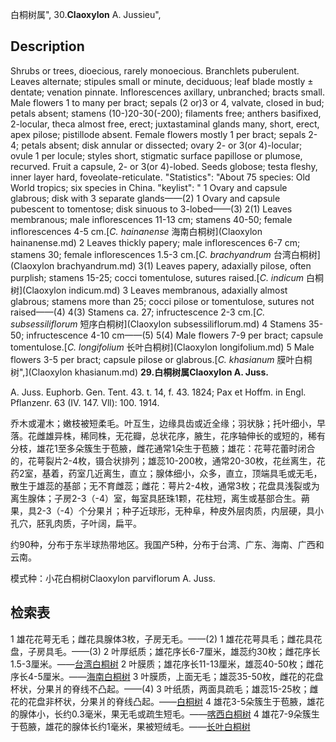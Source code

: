 白桐树属",
30.**Claoxylon** A. Jussieu",

## Description
Shrubs or trees, dioecious, rarely monoecious. Branchlets puberulent. Leaves alternate; stipules small or minute, deciduous; leaf blade mostly ± dentate; venation pinnate. Inflorescences axillary, unbranched; bracts small. Male flowers 1 to many per bract; sepals (2 or)3 or 4, valvate, closed in bud; petals absent; stamens (10-)20-30(-200); filaments free; anthers basifixed, 2-locular, theca almost free, erect; juxtastaminal glands many, short, erect, apex pilose; pistillode absent. Female flowers mostly 1 per bract; sepals 2-4; petals absent; disk annular or dissected; ovary 2- or 3(or 4)-locular; ovule 1 per locule; styles short, stigmatic surface papillose or plumose, recurved. Fruit a capsule, 2- or 3(or 4)-lobed. Seeds globose; testa fleshy, inner layer hard, foveolate-reticulate.
  "Statistics": "About 75 species: Old World tropics; six species in China.
  "keylist": "
1 Ovary and capsule glabrous; disk with 3 separate glands——(2)
1 Ovary and capsule pubescent to tomentose; disk sinuous to 3-lobed——(3)
2(1) Leaves membranous; male inflorescences 11-13 cm; stamens 40-50; female inflorescences 4-5 cm.[*C. hainanense* 海南白桐树](Claoxylon hainanense.md)
2 Leaves thickly papery; male inflorescences 6-7 cm; stamens 30; female inflorescences 1.5-3 cm.[*C. brachyandrum* 台湾白桐树](Claoxylon brachyandrum.md)
3(1) Leaves papery, adaxially pilose, often purplish; stamens 15-25; cocci tomentulose, sutures raised.[*C. indicum* 白桐树](Claoxylon indicum.md)
3 Leaves membranous, adaxially almost glabrous; stamens more than 25; cocci pilose or tomentulose, sutures not raised——(4)
4(3) Stamens ca. 27; infructescence 2-3 cm.[*C. subsessiliflorum* 短序白桐树](Claoxylon subsessiliflorum.md)
4 Stamens 35-50; infructescence 4-10 cm——(5)
5(4) Male flowers 7-9 per bract; capsule tomentulose.[*C. longifolium* 长叶白桐树](Claoxylon longifolium.md)
5 Male flowers 3-5 per bract; capsule pilose or glabrous.[*C. khasianum* 膜叶白桐树",](Claoxylon khasianum.md)
**29.白桐树属Claoxylon A. Juss.**

A. Juss. Euphorb. Gen. Tent. 43. t. 14, f. 43. 1824; Pax et Hoffm. in Engl. Pflanzenr. 63 (IV. 147. Vll): 100. 1914.

乔木或灌木；嫩枝被短柔毛。叶互生，边缘具齿或近全缘；羽状脉；托叶细小，早落。花雌雄异株，稀同株，无花瓣，总状花序，腋生，花序轴伸长的或短的，稀有分枝，雄花1至多朵簇生于苞腋，雌花通常1朵生于苞腋；雄花：花萼花蕾时闭合的，花萼裂片2-4枚，镊合状排列；雄蕊10-200枚，通常20-30枚，花丝离生，花药2室，基着，药室几近离生，直立；腺体细小，众多，直立，顶端具毛或无毛，散生于雄蕊的基部；无不育雌蕊；雌花：萼片2-4枚，通常3枚；花盘具浅裂或为离生腺体；子房2-3（-4）室，每室具胚珠1颗，花柱短，离生或基部合生。蒴果，具2-3（-4）个分果爿；种子近球形，无种阜，种皮外层肉质，内层硬，具小孔穴，胚乳肉质，子叶阔，扁平。

约90种，分布于东半球热带地区。我国产5种，分布于台湾、广东、海南、广西和云南。

模式种：小花白桐树Claoxylon parviflorum A. Juss.

## 检索表

1 雄花花萼无毛；雌花具腺体3枚，子房无毛。——(2)
1 雄花花萼具毛；雌花具花盘，子房具毛。——(3)
2 叶厚纸质；雄花序长6-7厘米，雄蕊约30枚；雌花序长1.5-3厘米。——[台湾白桐树](Claoxylon%20brachyandrum.md)
2 叶膜质；雄花序长11-13厘米，雄蕊40-50枚；雌花序长4-5厘米。——[海南白桐树](Claoxylon%20hainanensis.md)
3 叶膜质，上面无毛；雄蕊35-50枚，雌花的花盘杯状，分果爿的脊线不凸起。——(4)
3 叶纸质，两面具疏毛；雄蕊15-25枚；雌花的花盘非杯状，分果爿的脊线凸起。——[白桐树](Claoxylon%20indicum.md)
4 雄花3-5朵簇生于苞腋，雄花的腺体小，长约0.3毫米，果无毛或疏生短毛。——[喀西白桐树](Claoxylon%20khasianum.md)
4 雄花7-9朵簇生于苞腋，雄花的腺体长约1毫米，果被短绒毛。——[长叶白桐树](Claoxylon%20longifolium.md)
